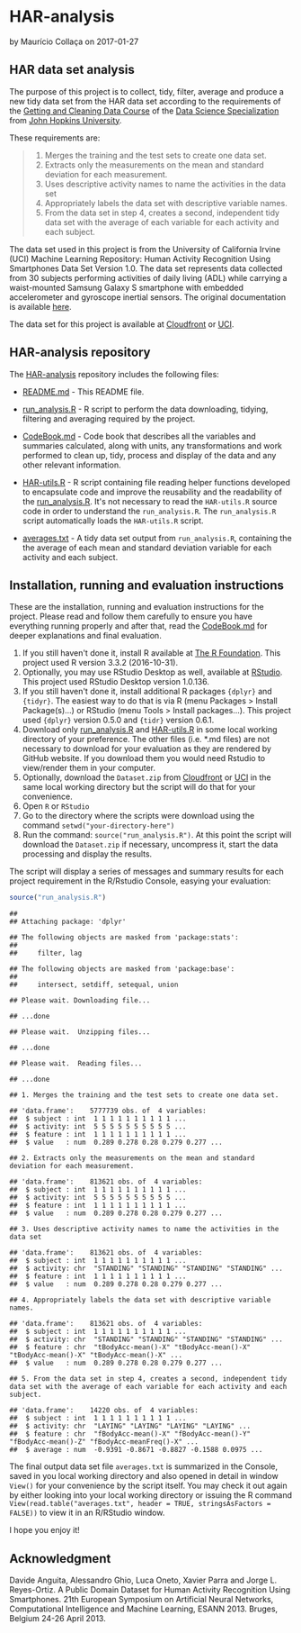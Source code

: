 HAR-analysis
================
by Maurício Collaça
on 2017-01-27

HAR data set analysis
---------------------

The purpose of this project is to collect, tidy, filter, average and produce a new tidy data set from the HAR data set according to the requirements of the [Getting and Cleaning Data Course](https://www.coursera.org/learn/data-cleaning/home) of the [Data Science Specialization](https://www.coursera.org/specializations/jhu-data-science) from [John Hopkins University](https://www.jhu.edu/).

These requirements are:

> 1.  Merges the training and the test sets to create one data set.
> 2.  Extracts only the measurements on the mean and standard deviation for each measurement.
> 3.  Uses descriptive activity names to name the activities in the data set
> 4.  Appropriately labels the data set with descriptive variable names.
> 5.  From the data set in step 4, creates a second, independent tidy data set with the average of each variable for each activity and each subject.

The data set used in this project is from the University of California Irvine (UCI) Machine Learning Repository: Human Activity Recognition Using Smartphones Data Set Version 1.0. The data set represents data collected from 30 subjects performing activities of daily living (ADL) while carrying a waist-mounted Samsung Galaxy S smartphone with embedded accelerometer and gyroscope inertial sensors. The original documentation is available [here](http://archive.ics.uci.edu/ml/datasets/Human+Activity+Recognition+Using+Smartphones).

The data set for this project is available at [Cloudfront](https://d396qusza40orc.cloudfront.net/getdata%2Fprojectfiles%2FUCI%20HAR%20Dataset.zip) or [UCI](http://archive.ics.uci.edu/ml/machine-learning-databases/00240/UCI%20HAR%20Dataset.zip).

HAR-analysis repository
-----------------------

The [HAR-analysis](https://github.com/mauriciocramos/HAR-analysis) repository includes the following files:

-   [README.md](https://github.com/mauriciocramos/HAR-analysis/blob/master/README.md) - This README file.

-   [run\_analysis.R](https://github.com/mauriciocramos/HAR-analysis/blob/master/run_analysis.R) - R script to perform the data downloading, tidying, filtering and averaging required by the project.

-   [CodeBook.md](https://github.com/mauriciocramos/HAR-analysis/blob/master/CodeBook.md) - Code book that describes all the variables and summaries calculated, along with units, any transformations and work performed to clean up, tidy, process and display of the data and any other relevant information.

-   [HAR-utils.R](https://github.com/mauriciocramos/HAR-analysis/blob/master/HAR-utils.R) - R script containing file reading helper functions developed to encapsulate code and improve the reusability and the readability of the [run\_analysis.R](https://github.com/mauriciocramos/HAR-analysis/blob/master/run_analysis.R). It's not necessary to read the `HAR-utils.R` source code in order to understand the `run_analysis.R`. The `run_analysis.R` script automatically loads the `HAR-utils.R` script.

-   [averages.txt](https://github.com/mauriciocramos/HAR-analysis/blob/master/averages.txt) - A tidy data set output from `run_analysis.R`, containing the the average of each mean and standard deviation variable for each activity and each subject.

Installation, running and evaluation instructions
-------------------------------------------------

These are the installation, running and evaluation instructions for the project. Please read and follow them carefully to ensure you have everything running properly and after that, read the [CodeBook.md](https://github.com/mauriciocramos/HAR-analysis/blob/master/CodeBook.md) for deeper explanations and final evaluation.

1.  If you still haven't done it, install R available at [The R Foundation](https://www.r-project.org/). This project used R version 3.3.2 (2016-10-31).
2.  Optionally, you may use RStudio Desktop as well, available at [RStudio](https://www.rstudio.com/). This project used RStudio Desktop version 1.0.136.
3.  If you still haven't done it, install additional R packages `{dplyr}` and `{tidyr}`. The easiest way to do that is via R (menu Packages &gt; Install Package(s)...) or RStudio (menu Tools &gt; Install packages...). This project used `{dplyr}` version 0.5.0 and `{tidr}` version 0.6.1.
4.  Download only [run\_analysis.R](https://raw.githubusercontent.com/mauriciocramos/HAR-analysis/master/run_analysis.R) and [HAR-utils.R](https://raw.githubusercontent.com/mauriciocramos/HAR-analysis/master/HAR-utils.R) in some local working directory of your preference. The other files (i.e. \*.md files) are not necessary to download for your evaluation as they are rendered by GitHub website. If you download them you would need Rstudio to view/render them in your computer.
5.  Optionally, download the `Dataset.zip` from [Cloudfront](https://d396qusza40orc.cloudfront.net/getdata%2Fprojectfiles%2FUCI%20HAR%20Dataset.zip) or [UCI](http://archive.ics.uci.edu/ml/machine-learning-databases/00240/UCI%20HAR%20Dataset.zip) in the same local working directory but the script will do that for your convenience.
6.  Open `R` or `RStudio`
7.  Go to the directory where the scripts were download using the command `setwd("your-directory-here")`
8.  Run the command: `source("run_analysis.R")`. At this point the script will download the `Dataset.zip` if necessary, uncompress it, start the data processing and display the results.

The script will display a series of messages and summary results for each project requirement in the R/Rstudio Console, easying your evaluation:

``` r
source("run_analysis.R")
```

    ## 
    ## Attaching package: 'dplyr'

    ## The following objects are masked from 'package:stats':
    ## 
    ##     filter, lag

    ## The following objects are masked from 'package:base':
    ## 
    ##     intersect, setdiff, setequal, union

    ## Please wait. Downloading file...

    ## ...done

    ## Please wait.  Unzipping files...

    ## ...done

    ## Please wait.  Reading files...

    ## ...done

    ## 1. Merges the training and the test sets to create one data set.

    ## 'data.frame':    5777739 obs. of  4 variables:
    ##  $ subject : int  1 1 1 1 1 1 1 1 1 1 ...
    ##  $ activity: int  5 5 5 5 5 5 5 5 5 5 ...
    ##  $ feature : int  1 1 1 1 1 1 1 1 1 1 ...
    ##  $ value   : num  0.289 0.278 0.28 0.279 0.277 ...

    ## 2. Extracts only the measurements on the mean and standard deviation for each measurement.

    ## 'data.frame':    813621 obs. of  4 variables:
    ##  $ subject : int  1 1 1 1 1 1 1 1 1 1 ...
    ##  $ activity: int  5 5 5 5 5 5 5 5 5 5 ...
    ##  $ feature : int  1 1 1 1 1 1 1 1 1 1 ...
    ##  $ value   : num  0.289 0.278 0.28 0.279 0.277 ...

    ## 3. Uses descriptive activity names to name the activities in the data set

    ## 'data.frame':    813621 obs. of  4 variables:
    ##  $ subject : int  1 1 1 1 1 1 1 1 1 1 ...
    ##  $ activity: chr  "STANDING" "STANDING" "STANDING" "STANDING" ...
    ##  $ feature : int  1 1 1 1 1 1 1 1 1 1 ...
    ##  $ value   : num  0.289 0.278 0.28 0.279 0.277 ...

    ## 4. Appropriately labels the data set with descriptive variable names.

    ## 'data.frame':    813621 obs. of  4 variables:
    ##  $ subject : int  1 1 1 1 1 1 1 1 1 1 ...
    ##  $ activity: chr  "STANDING" "STANDING" "STANDING" "STANDING" ...
    ##  $ feature : chr  "tBodyAcc-mean()-X" "tBodyAcc-mean()-X" "tBodyAcc-mean()-X" "tBodyAcc-mean()-X" ...
    ##  $ value   : num  0.289 0.278 0.28 0.279 0.277 ...

    ## 5. From the data set in step 4, creates a second, independent tidy data set with the average of each variable for each activity and each subject.

    ## 'data.frame':    14220 obs. of  4 variables:
    ##  $ subject : int  1 1 1 1 1 1 1 1 1 1 ...
    ##  $ activity: chr  "LAYING" "LAYING" "LAYING" "LAYING" ...
    ##  $ feature : chr  "fBodyAcc-mean()-X" "fBodyAcc-mean()-Y" "fBodyAcc-mean()-Z" "fBodyAcc-meanFreq()-X" ...
    ##  $ average : num  -0.9391 -0.8671 -0.8827 -0.1588 0.0975 ...

The final output data set file `averages.txt` is summarized in the Console, saved in you local working directory and also opened in detail in window `View()` for your convenience by the script itself. You may check it out again by either looking into your local working directory or issuing the R command `View(read.table("averages.txt", header = TRUE, stringsAsFactors = FALSE))` to view it in an R/RStudio window.

I hope you enjoy it!

Acknowledgment
--------------

Davide Anguita, Alessandro Ghio, Luca Oneto, Xavier Parra and Jorge L. Reyes-Ortiz. A Public Domain Dataset for Human Activity Recognition Using Smartphones. 21th European Symposium on Artificial Neural Networks, Computational Intelligence and Machine Learning, ESANN 2013. Bruges, Belgium 24-26 April 2013.
